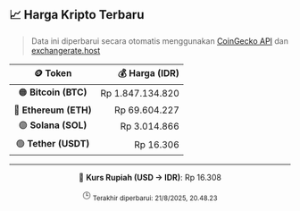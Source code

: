 

<!-- HARGA_KRIPTO -->
## 📈 Harga Kripto Terbaru

> Data ini diperbarui secara otomatis menggunakan [CoinGecko API](https://www.coingecko.com/) dan [exchangerate.host](https://exchangerate.host/)

<div align="center">

| 🪙 Token | 💰 Harga (IDR) |
|:------:|---------------:|
| 🟠 **Bitcoin (BTC)**   | Rp 1.847.134.820 |
| 🔵 **Ethereum (ETH)**  | Rp 69.604.227 |
| 🟣 **Solana (SOL)**    | Rp 3.014.866 |
| 🟢 **Tether (USDT)**   | Rp 16.306 |

---

💱 **Kurs Rupiah (USD → IDR)**: Rp 16.308

🕒 <sub>Terakhir diperbarui: 21/8/2025, 20.48.23</sub>

</div>
<!-- /HARGA_KRIPTO -->